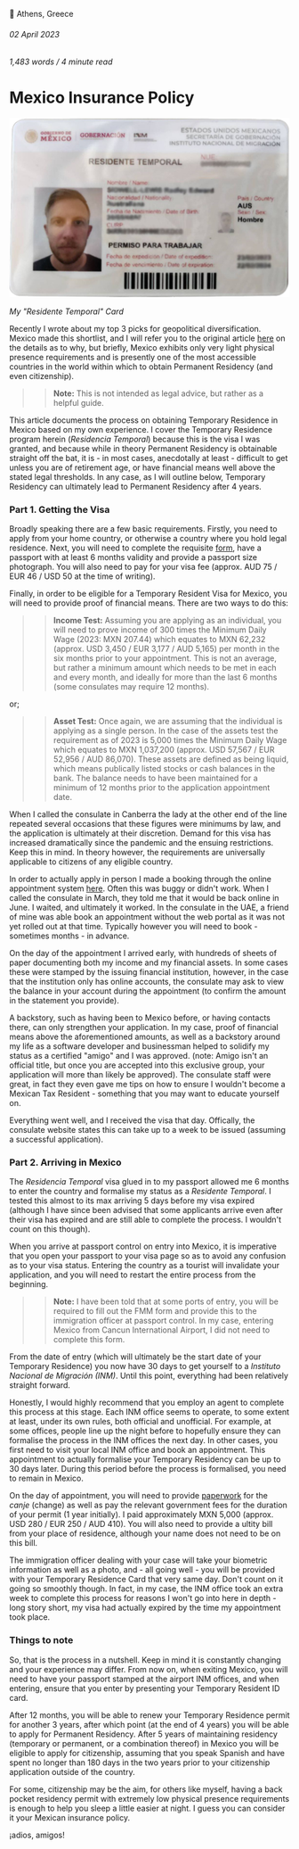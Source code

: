 📍 Athens, Greece

###### 02 April 2023

###### 1,483 words / 4 minute read

# Mexico Insurance Policy

<img alt="Residente Temporal" src="/static/mexico_001.png" style="background: transparent;" />

_My "Residente Temporal" Card_

Recently I wrote about my top 3 picks for geopolitical diversification. Mexico made this shortlist, and I will refer you to the original article [here](https://www.radleylewis.com/writing/locations_001.html) on the details as to why, but briefly, Mexico exhibits only very light physical presence requirements and is presently one of the most accessible countries in the world within which to obtain Permanent Residency (and even citizenship).

> > **Note:** This is not intended as legal advice, but rather as a helpful guide.

This article documents the process on obtaining Temporary Residence in Mexico based on my own experience. I cover the Temporary Residence program herein (_Residencia Temporal_) because this is the visa I was granted, and because while in theory Permanent Residency is obtainable straight off the bat, it is - in most cases, anecdotally at least - difficult to get unless you are of retirement age, or have financial means well above the stated legal thresholds. In any case, as I will outline below, Temporary Residency can ultimately lead to Permanent Residency after 4 years.

### Part 1. Getting the Visa

Broadly speaking there are a few basic requirements. Firstly, you need to apply from your home country, or otherwise a country where you hold legal residence. Next, you will need to complete the requisite [form](https://embamex.sre.gob.mx/australia/images/pdf/solicitudvisaingles.pdf), have a passport with at least 6 months validity and provide a passport size photograph. You will also need to pay for your visa fee (approx. AUD 75 / EUR 46 / USD 50 at the time of writing).

Finally, in order to be eligible for a Temporary Resident Visa for Mexico, you will need to provide proof of financial means. There are two ways to do this:

> > **Income Test:** Assuming you are applying as an individual, you will need to prove income of 300 times the Minimum Daily Wage (2023: MXN 207.44) which equates to MXN 62,232 (approx. USD 3,450 / EUR 3,177 / AUD 5,165) per month in the six months prior to your appointment. This is not an average, but rather a minimum amount which needs to be met in each and every month, and ideally for more than the last 6 months (some consulates may require 12 months).

or;

> > **Asset Test:** Once again, we are assuming that the individual is applying as a single person. In the case of the assets test the requirement as of 2023 is 5,000 times the Minimum Daily Wage which equates to MXN 1,037,200 (approx. USD 57,567 / EUR 52,956 / AUD 86,070). These assets are defined as being liquid, which means publically listed stocks or cash balances in the bank. The balance needs to have been maintained for a minimum of 12 months prior to the application appointment date.

When I called the consulate in Canberra the lady at the other end of the line repeated several occasions that these figures were minimums by law, and the application is ultimately at their discretion. Demand for this visa has increased dramatically since the pandemic and the ensuing restrictions. Keep this in mind. In theory however, the requirements are universally applicable to citizens of any eligible country.

In order to actually apply in person I made a booking through the online appointment system [here](https://citas.sre.gob.mx/). Often this was buggy or didn't work. When I called the consulate in March, they told me that it would be back online in June. I waited, and ultimately it worked. In the consulate in the UAE, a friend of mine was able book an appointment without the web portal as it was not yet rolled out at that time. Typically however you will need to book - sometimes months - in advance.

On the day of the appointment I arrived early, with hundreds of sheets of paper documenting both my income and my financial assets. In some cases these were stamped by the issuing financial institution, however, in the case that the institution only has online accounts, the consulate may ask to view the balance in your account during the appointment (to confirm the amount in the statement you provide).

A backstory, such as having been to Mexico before, or having contacts there, can only strengthen your application. In my case, proof of financial means above the aforementioned amounts, as well as a backstory around my life as a software developer and businessman helped to solidify my status as a certified "amigo" and I was approved. (note: Amigo isn't an official title, but once you are accepted into this exclusive group, your application will more than likely be approved). The consulate staff were great, in fact they even gave me tips on how to ensure I wouldn't become a Mexican Tax Resident - something that you may want to educate yourself on.

Everything went well, and I received the visa that day. Offically, the consulate website states this can take up to a week to be issued (assuming a successful application).

### Part 2. Arriving in Mexico

The _Residencia Temporal_ visa glued in to my passport allowed me 6 months to enter the country and formalise my status as a _Residente Temporal_. I tested this almost to its max arriving 5 days before my visa expired (although I have since been advised that some applicants arrive even after their visa has expired and are still able to complete the process. I wouldn't count on this though).

When you arrive at passport control on entry into Mexico, it is imperative that you open your passport to your visa page so as to avoid any confusion as to your visa status. Entering the country as a tourist will invalidate your application, and you will need to restart the entire process from the beginning.

> > **Note:** I have been told that at some ports of entry, you will be required to fill out the FMM form and provide this to the immigration officer at passport control. In my case, entering Mexico from Cancun International Airport, I did not need to complete this form.

From the date of entry (which will ultimately be the start date of your Temporary Residence) you now have 30 days to get yourself to a _Instituto Nacional de Migración (INM)_. Until this point, everything had been relatively straight forward.

Honestly, I would highly recommend that you employ an agent to complete this process at this stage. Each INM office seems to operate, to some extent at least, under its own rules, both official and unofficial. For example, at some offices, people line up the night before to hopefully ensure they can formalise the process in the INM offices the next day. In other cases, you first need to visit your local INM office and book an appointment. This appointment to actually formalise your Temporary Residency can be up to 30 days later. During this period before the process is formalised, you need to remain in Mexico.

On the day of appointment, you will need to provide [paperwork](https://www.gob.mx/tramites/ficha/expedicion-de-documento-migratorio-por-canje/INM811) for the _canje_ (change) as well as pay the relevant government fees for the duration of your permit (1 year initially). I paid approximately MXN 5,000 (approx. USD 280 / EUR 250 / AUD 410). You will also need to provide a ultity bill from your place of residence, although your name does not need to be on this bill.

The immigration officer dealing with your case will take your biometric information as well as a photo, and - all going well - you will be provided with your Temporary Residence Card that very same day. Don't count on it going so smoothly though. In fact, in my case, the INM office took an extra week to complete this process for reasons I won't go into here in depth - long story short, my visa had actually expired by the time my appointment took place.

### Things to note

So, that is the process in a nutshell. Keep in mind it is constantly changing and your experience may differ. From now on, when exiting Mexico, you will need to have your passport stamped at the airport INM offices, and when entering, ensure that you enter by presenting your Temporary Resident ID card.

After 12 months, you will be able to renew your Temporary Residence permit for another 3 years, after which point (at the end of 4 years) you will be able to apply for Permanent Residency. After 5 years of maintaining residency (temporary or permanent, or a combination thereof) in Mexico you will be eligible to apply for citizenship, assuming that you speak Spanish and have spent no longer than 180 days in the two years prior to your citizenship application outside of the country.

For some, citizenship may be the aim, for others like myself, having a back pocket residency permit with extremely low physical presence requirements is enough to help you sleep a little easier at night. I guess you can consider it your Mexican insurance policy.

¡adios, amigos!
